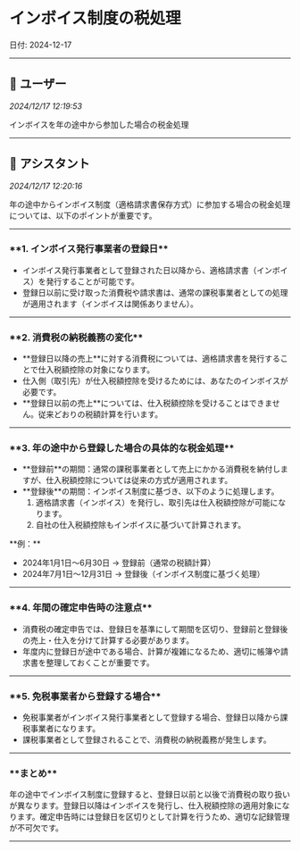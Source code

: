 # インボイス制度の税処理

日付: 2024-12-17

---

## 👤 ユーザー
*2024/12/17 12:19:53*

インボイスを年の途中から参加した場合の税金処理

---

## 🤖 アシスタント
*2024/12/17 12:20:16*

年の途中からインボイス制度（適格請求書保存方式）に参加する場合の税金処理については、以下のポイントが重要です。

---

### \*\*1. インボイス発行事業者の登録日\*\*
- インボイス発行事業者として登録された日以降から、適格請求書（インボイス）を発行することが可能です。
- 登録日以前に受け取った消費税や請求書は、通常の課税事業者としての処理が適用されます（インボイスは関係ありません）。

---

### \*\*2. 消費税の納税義務の変化\*\*
- \*\*登録日以降の売上\*\*に対する消費税については、適格請求書を発行することで仕入税額控除の対象になります。
- 仕入側（取引先）が仕入税額控除を受けるためには、あなたのインボイスが必要です。
- \*\*登録日以前の売上\*\*については、仕入税額控除を受けることはできません。従来どおりの税額計算を行います。

---

### \*\*3. 年の途中から登録した場合の具体的な税金処理\*\*
- \*\*登録前\*\*の期間：通常の課税事業者として売上にかかる消費税を納付しますが、仕入税額控除については従来の方式が適用されます。
- \*\*登録後\*\*の期間：インボイス制度に基づき、以下のように処理します。
    1. 適格請求書（インボイス）を発行し、取引先は仕入税額控除が可能になります。
    2. 自社の仕入税額控除もインボイスに基づいて計算されます。

\*\*例：\*\*
- 2024年1月1日〜6月30日 → 登録前（通常の税額計算）
- 2024年7月1日〜12月31日 → 登録後（インボイス制度に基づく処理）

---

### \*\*4. 年間の確定申告時の注意点\*\*
- 消費税の確定申告では、登録日を基準にして期間を区切り、登録前と登録後の売上・仕入を分けて計算する必要があります。
- 年度内に登録日が途中である場合、計算が複雑になるため、適切に帳簿や請求書を整理しておくことが重要です。

---

### \*\*5. 免税事業者から登録する場合\*\*
- 免税事業者がインボイス発行事業者として登録する場合、登録日以降から課税事業者になります。
- 課税事業者として登録されることで、消費税の納税義務が発生します。

---

### \*\*まとめ\*\*
年の途中でインボイス制度に登録すると、登録日以前と以後で消費税の取り扱いが異なります。登録日以降はインボイスを発行し、仕入税額控除の適用対象になります。確定申告時には登録日を区切りとして計算を行うため、適切な記録管理が不可欠です。

---
